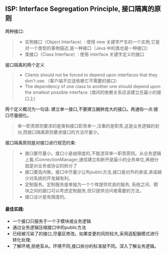## ISP: Interface Segregation Principle, 接口隔离的原则
两种接口:
> - 实例接口（Object Interface）: 使用 new 关键字产生的一个实例,它是对一个类型的事物描述,是一种接口（Java 中的类也是一种接口）
> - 类接口（Class Interface）: 使用 interface 关键字定义的接口

接口隔离的两个定义
> - Clients should not be forced to depend upon interfaces that they don't use.（客户端不应该依赖它不需要的接口）
> - The dependency of one class to another one should depend upon the smallest possible interface. (类间的依赖关系应该建立在最小的接口上)

两个定义概况为一句话: 建立单一接口,不要建立臃肿庞大的接口。再通俗一点:接口尽量细化。
> 单一职责原则要求的是类和接口职责单一,注重的是职责,这是业务逻辑的划分,而接口隔离原则要求接口的方法尽量少。

接口隔离原则是对接口进行规范约束:
> - 接口要尽量小。接口小是由限度的,不能违背单一职责原则。从业务逻辑上看,IConnectionManager,通信建立和断开是最小的业务单位,再细分就是对业务或协议的拆分了
> - 接口要高内聚。接口中尽量少公布public方法,接口是对外的承诺,承诺越少对系统的开发越有利。
> - 定制服务。定制服务是单独为一个个体提供优良的服务, 系统之间、模块之间的接口可以考虑定制服务,但只提供访问者需要的方法。
> - 接口设计是有限度的。

#### 最佳实践:
- 一个接口只服务于一个子模块或业务逻辑
- 通过业务逻辑压缩接口中的public方法
- 已经被污染了的接口,尽量区修改。如果变更的风险较大,采用适配器模式进行转化处理;
- 了解环境,拒绝盲从。环境不同,接口拆分的标准就不同。深入了解业务逻辑。